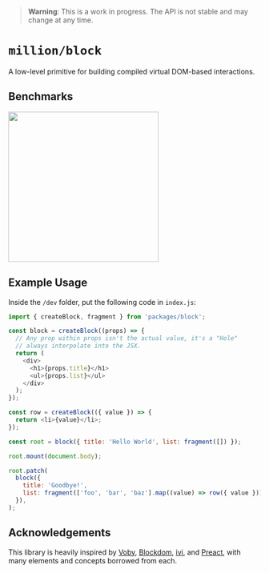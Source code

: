> **Warning**:
> This is a work in progress. The API is not stable and may change at any time.

# `million/block`

A low-level primitive for building compiled virtual DOM-based interactions.

## Benchmarks

<img src="https://cloud-nwwgel7ih-hack-club-bot.vercel.app/0image.png" width="300" />

## Example Usage

Inside the `/dev` folder, put the following code in `index.js`:

```js
import { createBlock, fragment } from 'packages/block';

const block = createBlock((props) => {
  // Any prop within props isn't the actual value, it's a "Hole"
  // always interpolate into the JSX.
  return (
    <div>
      <h1>{props.title}</h1>
      <ul>{props.list}</ul>
    </div>
  );
});

const row = createBlock(({ value }) => {
  return <li>{value}</li>;
});

const root = block({ title: 'Hello World', list: fragment([]) });

root.mount(document.body);

root.patch(
  block({
    title: 'Goodbye!',
    list: fragment(['foo', 'bar', 'baz'].map((value) => row({ value }))),
  }),
);
```

## Acknowledgements

This library is heavily inspired by [Voby](https://github.com/vobyjs/voby), [Blockdom](https://github.com/ged-odoo/blockdom), [ivi](https://github.com/localvoid/ivi), and [Preact](https://github.com/preactjs/preact), with many elements and concepts borrowed from each.
